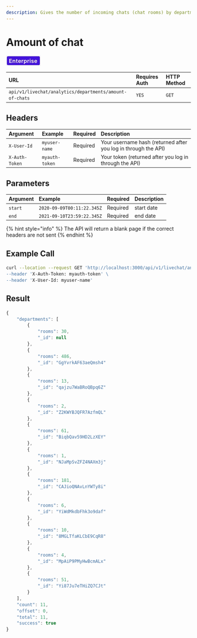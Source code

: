```yaml
---
description: Gives the number of incoming chats (chat rooms) by department
---
```


# Amount of chat

![](../../../../../../.gitbook/assets/enterprise.jpg)

| URL | Requires Auth | HTTP Method |
| :--- | :--- | :--- |
| `api/v1/livechat/analytics/departments/amount-of-chats` | `YES` | `GET` |

## Headers

| Argument | Example | Required | Description |
| :--- | :--- | :--- | :--- |
| `X-User-Id` | `myuser-name` | Required | Your username hash \(returned after you log in through the API\) |
| `X-Auth-Token` | `myauth-token` | Required | Your token \(returned after you log in through the API\) |

## Parameters

| Argument | Example | Required | Description |
| :--- | :--- | :--- | :--- |
| `start` | `2020-09-09T00:11:22.345Z` | Required | start date |
| `end` | `2021-09-10T23:59:22.345Z` | Required | end date |

{% hint style="info" %}
The API will return a blank page if the correct headers are not sent
{% endhint %}

## Example Call

```bash
curl --location --request GET 'http://localhost:3000/api/v1/livechat/analytics/departments/amount-of-chats?start=2020-01-10T23:59:22.345Z&end=2021-02-10T23:59:22.345Z \
--header 'X-Auth-Token: myauth-token' \
--header 'X-User-Id: myuser-name'
```

## Result

```javascript
{
    "departments": [
        {
            "rooms": 30,
            "_id": null
        },
        {
            "rooms": 486,
            "_id": "GgYvrkAF63aeQmsh4"
        },
        {
            "rooms": 13,
            "_id": "qajzu7WaBRoQBpq6Z"
        },
        {
            "rooms": 2,
            "_id": "Z2KWYBJQFR7AzfmQL"
        },
        {
            "rooms": 61,
            "_id": "BiqbQav59HD2LzXEY"
        },
        {
            "rooms": 1,
            "_id": "NJaMpSvZFZ4NAXm3j"
        },
        {
            "rooms": 181,
            "_id": "CAJioQNAvLnYWTy8i"
        },
        {
            "rooms": 6,
            "_id": "YiWdMkdbFhk3o9daf"
        },
        {
            "rooms": 10,
            "_id": "8MGLTfaKLCbE9CqR8"
        },
        {
            "rooms": 4,
            "_id": "MpAiP9PMyHwBcmALx"
        },
        {
            "rooms": 51,
            "_id": "Yi87Ju7eTHiZQ7CJt"
        }
    ],
    "count": 11,
    "offset": 0,
    "total": 11,
    "success": true
}
```

